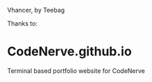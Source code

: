 Vhancer, by Teebag

Thanks to:
# CodeNerve.github.io
Terminal based portfolio website for CodeNerve
